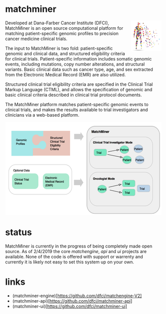 # matchminer
<img src="mman.png"
     alt="MatchMiner man"
     height="100px"
     style="float:right"
/>


Developed at Dana-Farber Cancer Institute (DFCI), MatchMiner is an open source computational platform for matching patient-specific genomic profiles to precision cancer medicine clinical trials.

The input to MatchMiner is two fold: patient-specific genomic and clinical data, and structured eligibility criteria for clinical trials. Patient-specific information includes somatic genomic events, including mutations, copy number alterations, and structural variants. Basic clinical data such as cancer type, age, and sex extracted from the Electronic Medical Record (EMR) are also utilized.

Structured clinical trial eligibility criteria are specified in the Clinical Trial Markup Language (CTML), and allows the specification of genomic and basic clinical criteria described in clinical trial protocol documents.

The MatchMiner platform matches patient-specific genomic events to clinical trials, and makes the results available to trial investigators and clinicians via a web-based platform.

<img src="mm_fig.png"
     alt="MatchMiner modes"
     height="300px"
     align="center"
/>

# status
MatchMiner is currently in the progress of being completely made open source. As of 2/4/2019 the core *matchengine*, *api* and *ui* projects are available. None of the code is offered with support or warrenty and currently it is likely not easy to set this system up on your own.

# links
* (matchminer-engine)[https://github.com/dfci/matchengine-V2]
* (matchminer-api)[https://github.com/dfci/matchminer-api]
* (matchminer-ui)[https://github.com/dfci/matchminer-ui]
